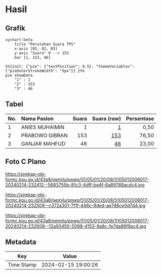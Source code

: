 # Hasil

## Grafik

```mermaid
xychart-beta
    title "Perolehan Suara TPS"
    x-axis [01, 02, 03]
    y-axis "Suara" 0 --> 153
    bar [1, 153, 46]
```

```mermaid
%%{init: {"pie": {"textPosition": 0.5}, "themeVariables": {"pieOuterStrokeWidth": "5px"}} }%%
pie showData
    "1" : 1
    "2" : 153
    "3" : 46
```

## Tabel

| No. | Nama Paslon    | Suara | Suara (raw) | Persentase |
|:--- |:-------------- | -----:| -----------:| ----------:|
| 1   | ANIES MUHAIMIN | 1     | [1][p-1]    | 0,50       |
| 2   | PRABOWO GIBRAN | 153   | [153][p-2]  | 76,50      |
| 3   | GANJAR MAHFUD  | 46    | [46][p-3]   | 23,00      |


[p-1]: https://github.com/gigit-pemilu/pemilu-2024-51-bali/blob/main/pilpres/hitung-suara/sub/51-bali/sub/05-klungkung/sub/01-nusa-penida/sub/2008-batununggul/sub/017-tps/sub/paslon-1.txt
[p-2]: https://github.com/gigit-pemilu/pemilu-2024-51-bali/blob/main/pilpres/hitung-suara/sub/51-bali/sub/05-klungkung/sub/01-nusa-penida/sub/2008-batununggul/sub/017-tps/sub/paslon-2.txt
[p-3]: https://github.com/gigit-pemilu/pemilu-2024-51-bali/blob/main/pilpres/hitung-suara/sub/51-bali/sub/05-klungkung/sub/01-nusa-penida/sub/2008-batununggul/sub/017-tps/sub/paslon-3.txt

## Foto C Plano

https://sirekap-obj-formc.kpu.go.id/43a8/pemilu/ppwp/51/05/01/20/08/5105012008017-20240214-232412--5683755b-81c3-4dff-be4f-6a89788acdc4.jpg

https://sirekap-obj-formc.kpu.go.id/43a8/pemilu/ppwp/51/05/01/20/08/5105012008017-20240214-232509--c372a301-7f1f-448c-9ded-ae746ce0d7d4.jpg

https://sirekap-obj-formc.kpu.go.id/43a8/pemilu/ppwp/51/05/01/20/08/5105012008017-20240214-232608--12a93450-5098-4153-9a8c-fe7da86f9ac4.jpg


## Metadata

| Key        | Value               |
| ---------- | ------------------- |
| Time Stamp | 2024-02-15 19:00:26 |



